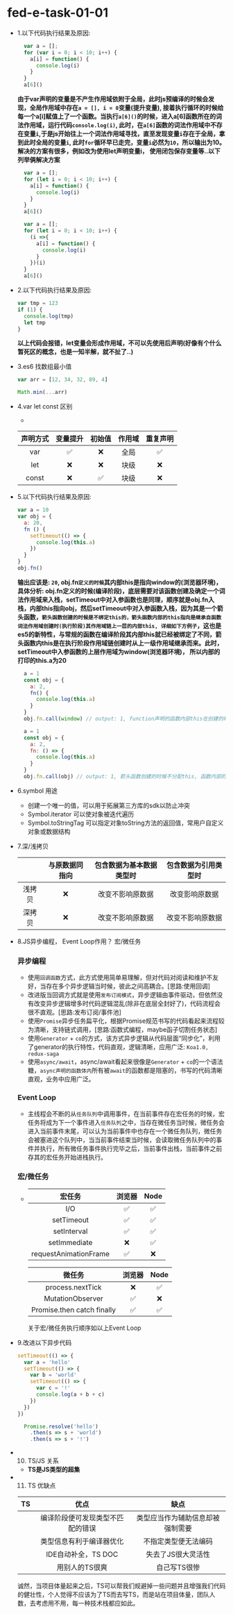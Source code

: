 # fed-e-task-01-01

- 1.以下代码执行结果及原因:
  ```js
    var a = [];
    for (var i = 0; i < 10; i++) {
      a[i] = function() {
        console.log(i)
      }
    }
    a[6]()
  ```
  __由于var声明的变量是不产生作用域依附于全局，此时js预编译的时候会发现，全局作用域中存在`a = [], i = 0`变量(提升变量), 接着执行循环的时候给每一个a[i]赋值上了一个函数。当执行`a[6]()`的时候，进入a[6]函数所在的词法作用域，运行代码`console.log(i)`, 此时，在`a[6]`函数的词法作用域中不存在变量`i`,于是js开始往上一个词法作用域寻找，直至发现变量`i`存在于全局，拿到此时全局的变量`i`, 此时`for`循环早已走完，变量`i`必然为`10`，所以输出为10。解决的方案有很多，例如改为使用let声明变量i， 使用闭包保存变量等..以下列举俩解决方案__

  ```js
    var a = [];
    for (let i = 0; i < 10; i++) {
      a[i] = function() {
        console.log(i)
      }
    }
    a[6]()

    var a = [];
    for (let i = 0; i < 10; i++) {
      (i =>{
        a[i] = function() {
          console.log(i)
        }
      })(i)
    }
    a[6]()
  ```


- 2.以下代码执行结果及原因:

  ```js
  var tmp = 123
  if (1) {
    console.log(tmp)
    let tmp
  }
  ```
  __以上代码会报错，let变量会形成作用域，不可以先使用后声明(好像有个什么暂死区的概念，也是一知半解，就不扯了..)__


- 3.es6 找数组最小值

  ```js
  var arr = [12, 34, 32, 89, 4]

  Math.min(...arr)
  ```

- 4.var let const 区别
  
  * 
  | 声明方式 | 变量提升 | 初始值 | 作用域 | 重复声明 
  | :-----: | :----: | :----: | :----: | :----: |
  | var    | ✅ | ❌ | 全局 | ✅ |
  | let    | ❌ | ❌ | 块级 | ❌ |
  | const  | ❌ | ✅ | 块级 | ❌ |


- 5.以下代码执行结果及原因:

  ```js
  var a = 10
  var obj = {
    a: 20,
    fn () {
      setTimeout(() => {
        console.log(this.a)
      })
    }
  }
  obj.fn()
  ```

  __输出应该是: `20`, obj.fn`定义的时候`其内部this是指向window的(浏览器环境)，具体分析: obj.fn定义的时候(编译阶段)，底层需要对该函数创建及确定一个词法作用域来入栈，setTimeout中对入参函数也是同理，顺序就是obj.fn入栈，内部this指向obj，然后setTimeout中对入参函数入栈，因为其是一个箭头函数，`箭头函数创建的时候是不绑定this的，箭头函数内部的this指向是继承自函数词法作用域创建时(执行阶段)其作用域链上一层的内部this, 详细如下方例子`，这也是es5的新特性，与常规的函数在编译阶段其内部this就已经被绑定了不同，箭头函数内this是在执行阶段作用域链创建时从上一级作用域继承而来。此时，setTimeout中入参函数的上层作用域为window(浏览器环境)， 所以内部的打印的this.a为20__

  ```js
    a = 1
    const obj = {
      a: 2,
      fn() {
        console.log(this.a)
      }
    }
    obj.fn.call(window) // output: 1, function声明的函数内部this在创建的时候被分配了this指向window

    a = 1
    const obj = {
      a: 2,
      fn: () => {
        console.log(this.a)
      }
    }
    obj.fn.call(obj) // output: 1, 箭头函数创建的时候不分配this, 函数内部的this继承自上层作用域链，只和上层作用域的this有关
  ```

- 6.symbol 用途
  * 创建一个唯一的值，可以用于拓展第三方库的sdk以防止冲突
  * Symbol.iterator 可以使对象被迭代遍历
  * Symbol.toStringTag 可以指定对象toString方法的返回值，常用户自定义对象或数据结构

- 7.深/浅拷贝

  |  | 与原数据同指向 | 包含数据为基本数据类型时 | 包含数据为引用类型时 |
  | :----: | :----: | :----: | :----: |
  | 浅拷贝 | ❌ | 改变不影响原数据 | 改变影响原数据 |
  | 深拷贝 | ❌ | 改变不影响原数据 | 改变不影响原数据 |

- 8.JS异步编程， Event Loop作用？ 宏/微任务
  ### __异步编程__
    * 使用`回调函数`方式，此方式使用简单易理解，但对代码对阅读和维护不友好，当存在多个异步逻辑当时候，彼此之间高耦合。[思路:使用回调]
    * 改进版当回调方式就是使用`发布订阅模式`，异步逻辑由事件驱动，但依然没有改变异步逻辑增多时代码逻辑混乱(除非在底层全封好了)，代码流程会很不直观。[思路:发布订阅/事件池]
    * 使用`Promise`异步任务扁平化，根据Promise规范书写的代码看起来流程较为清晰，支持链式调用，[思路:函数式编程，maybe函子切割任务状态]
    * 使用`Generator` + `co`的方式，该方式异步逻辑从代码层面“同步化”，利用了generator的执行特性，代码直观，逻辑清晰，应用广泛: `Koa1.0, redux-saga`
    * 使用`async/await`，async/await看起来很像是`Generator` + `co`的一个语法糖，`async声明的函数体内`所有被`await`的函数都是阻塞的，书写的代码清晰直观，业务中应用广泛。

  ### __Event Loop__
    * 主线程会不断的从`任务队列`中调用事件，在当前事件存在宏任务的时候，宏任务将成为下一个事件进入`任务队列`之中，当存在微任务当时候，微任务会进入当前事件末尾，可以认为当前事件中也存在一个微任务队列，微任务会被塞进这个队列中，当当前事件结束当时候，会读取微任务队列中的事件并执行，所有微任务事件执行完毕之后，当前事件出栈，当前事件之前存其的宏任务开始进栈执行。

  ### __宏/微任务__
  * 
    | 宏任务 | 浏览器 | Node |
    | :----: | :----: | :----: |
    | I/O | ✅ | ✅ |
    | setTimeout | ✅ | ✅ |
    | setInterval | ✅ | ✅ |
    | setImmediate | ❌ | ✅ |
    | requestAnimationFrame | ✅ | ❌ |

    | 微任务 | 浏览器 | Node |
    | :----: | :----: | :----: |
    | process.nextTick | ❌ | ✅ |
    | MutationObserver | ✅ | ❌ |
    | Promise.then catch finally	 | ✅ | ✅ |

    关于宏/微任务执行顺序如以上Event Loop

- 9.改进以下异步代码

  ```js
  setTimeout(() => {
    var a = 'hello'
    setTimeout(() => {
      var b = 'world'
      setTimeout(() => {
        var c = '!'
        console.log(a + b + c)
      })
    })
  })

    Promise.resolve('hello')
      .then(s => s + 'world')
      .then(s => s + '!')

  ```

- 10. TS/JS 关系

   * __TS是JS类型的超集__

- 11. TS 优缺点

  | TS | 优点 | 缺点 |
  | :----: | :----: | :----: |
  |  | 编译阶段便可发现类型不匹配的错误 | 类型应当作为辅助信息却被强制需要 |
  |  | 类型信息有利于编译器优化 | 不指定类型便无法编码 |
  |  | IDE自动补全，TS DOC | 失去了JS很大灵活性 |
  |  | 用别人的TS很爽 | 自己写TS很惨 |

  诚然，当项目体量起来之后，TS可以帮我们规避掉一些问题并且增强我们代码的健壮性，个人觉得不应该为了TS而去写TS，而是站在项目体量，团队人数，去考虑用不用，每一种技术栈都应如此。